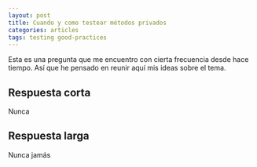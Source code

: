 ```yaml
---
layout: post
title: Cuando y como testear métodos privados
categories: articles
tags: testing good-practices
---
```


Esta es una pregunta que me encuentro con cierta frecuencia desde hace tiempo. Así que he pensado en reunir aquí mis ideas sobre el tema.

## Respuesta corta

Nunca

## Respuesta larga

Nunca jamás
